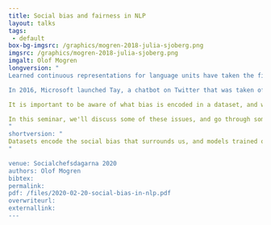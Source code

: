 ```yaml
---
title: Social bias and fairness in NLP
layout: talks
tags:
 - default
box-bg-imgsrc: /graphics/mogren-2018-julia-sjoberg.png
imgsrc: /graphics/mogren-2018-julia-sjoberg.png
imgalt: Olof Mogren
longversion: "
Learned continuous representations for language units have taken the field by storm. It was the first trembling steps of making neural networks useful for natural language processing (NLP), and promised a future where representations could embed more semantical context and empower downstream solutions. NLP has now seen some of the progress that previously happened in image processing: the availability of increased computing power and the development of algorithms have allowed people to train larger models that perform better than ever. Such models also make it possible to use transfer learning for language tasks, thus leveraging large widely available datasets.

In 2016, Microsoft launched Tay, a chatbot on Twitter that was taken offline 16 hours later because of its racist and offensive tweets. The same year, Bolukbasi, et.al., presented their paper "Man is to Computer Programmer as Woman is to Homemaker? Debiasing Word Embeddings", shedding lights on some of the gender bias that was available in trained word embeddings at the time. Datasets obviously encode the social bias that surrounds us, and models trained on that data may expose the bias in their decisions. In some situations however, it may be desirable to limit the dependencies on certain attributes in the data.

It is important to be aware of what bias is encoded in a dataset, and what features a machine learning system is basing its predictions on. Sometimes, it may also be important to be able to control what the predictions depend on. To this end, some solutions have been proposed to limit the expression of social bias in NLP systems. These include techniques such as data augmentation and representation calibration. Similar approaches may also be relevant for privacy and disentangled representations.

In this seminar, we'll discuss some of these issues, and go through some of the solutions that have been proposed recently.
"
shortversion: "
Datasets encode the social bias that surrounds us, and models trained on that data may expose the bias in their decisions. In some situations it may be desirable to limit the dependencies on certain attributes in the data.
"

venue: Socialchefsdagarna 2020
authors: Olof Mogren
bibtex: 
permalink:
pdf: /files/2020-02-20-social-bias-in-nlp.pdf
overwriteurl: 
externallink: 
---
```

